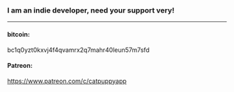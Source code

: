 ### I am an indie developer, need your support very!
---
#### bitcoin:
bc1q0yzt0kxvj4f4qvamrx2q7mahr40leun57m7sfd

#### Patreon:
https://www.patreon.com/c/catpuppyapp
